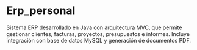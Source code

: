 # Erp_personal
Sistema ERP desarrollado en Java con arquitectura MVC, que permite gestionar clientes, facturas, proyectos, presupuestos e informes. Incluye integración con base de datos MySQL y generación de documentos PDF.

